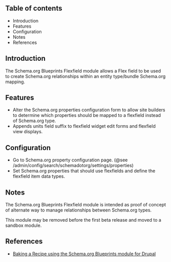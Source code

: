 Table of contents
-----------------

* Introduction
* Features
* Configuration
* Notes
* References


Introduction
------------

The Schema.org Blueprints Flexfield module allows a Flex field to be used to 
create Schema.org relationships within an entity type/bundle Schema.org mapping.


Features
--------

- Alter the Schema.org properties configuration form to allow site builders
  to determine which properties should be mapped to a flexfield instead of 
  Schema.org type.
- Appends units field suffix to flexfield widget edit forms and 
  flexfield view displays. 


Configuration
-------------

- Go to Schema.org property configuration page. 
  (@see /admin/config/search/schemadotorg/settings/properties) 
- Set Schema.org properties that should use flexfields and define the 
  flexfield item data types.


Notes
-----

The Schema.org Blueprints Flexfield module is intended as proof of concept of 
alternate way to manage relationships between Schema.org types.

This module may be removed before the first beta release and moved to 
a sandbox module.


References
----------

- [Baking a Recipe using the Schema.org Blueprints module for Drupal](https://www.jrockowitz.com/blog/schemadotorg-recipe)
